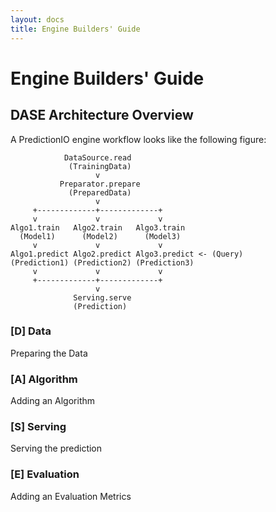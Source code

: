 ```yaml
---
layout: docs
title: Engine Builders' Guide
---
```


# Engine Builders' Guide

## DASE Architecture Overview

A PredictionIO engine workflow looks like the following figure:

```
            DataSource.read
             (TrainingData)
                   v
           Preparator.prepare
             (PreparedData)
                   v
     +-------------+-------------+
     v             v             v
Algo1.train   Algo2.train   Algo3.train
  (Model1)      (Model2)      (Model3)
     v             v             v
Algo1.predict Algo2.predict Algo3.predict <- (Query)
(Prediction1) (Prediction2) (Prediction3)
     v             v             v
     +-------------+-------------+
                   v
              Serving.serve
              (Prediction)
```


### [D] Data

Preparing the Data

### [A] Algorithm

Adding an Algorithm

### [S] Serving

Serving the prediction

### [E] Evaluation

Adding an Evaluation Metrics


